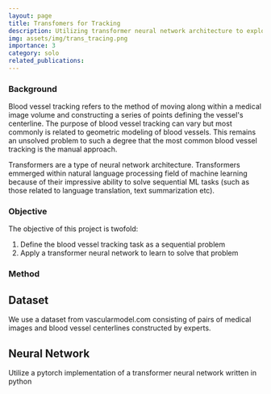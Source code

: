 ```yaml
---
layout: page
title: Transfomers for Tracking 
description: Utilizing transformer neural network architecture to exploit the sequential nature of blood vessel tracking
img: assets/img/trans_tracing.png
importance: 3
category: solo
related_publications:
---
```


### Background

Blood vessel tracking refers to the method of moving along within a medical image volume and constructing a series of points defining the vessel's centerline.
The purpose of blood vessel tracking can vary but most commonly is related to geometric modeling of blood vessels.
This remains an unsolved problem to such a degree that the most common blood vessel tracking is the manual approach.

Transformers are a type of neural network architecture. Transformers emmerged within natural language processing field of machine learning because of their impressive ability to solve sequential ML tasks (such as those related to language translation, text summarization etc).

### Objective

The objective of this project is twofold:
1. Define the blood vessel tracking task as a sequential problem
2. Apply a transformer neural network to learn to solve that problem

### Method

## Dataset
We use a dataset from vascularmodel.com consisting of pairs of medical images and blood vessel centerlines constructed by experts.

## Neural Network
Utilize a pytorch implementation of a transformer neural network written in python
